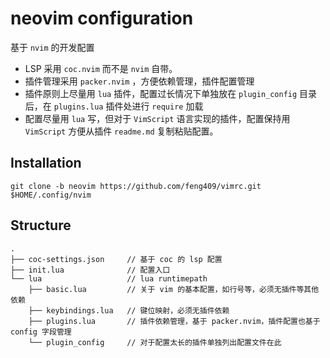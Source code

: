 # neovim configuration

基于 `nvim` 的开发配置

- LSP 采用 `coc.nvim` 而不是 `nvim` 自带。
- 插件管理采用 `packer.nvim` ，方便依赖管理，插件配置管理
- 插件原则上尽量用 `lua` 插件，配置过长情况下单独放在 `plugin_config` 目录后，在 `plugins.lua` 插件处进行 `require` 加载
- 配置尽量用 `lua` 写，但对于 `VimScript` 语言实现的插件，配置保持用 `VimScript` 方便从插件 `readme.md` 复制粘贴配置。

## Installation

```shell
git clone -b neovim https://github.com/feng409/vimrc.git $HOME/.config/nvim
```

## Structure

```shell
.
├── coc-settings.json     // 基于 coc 的 lsp 配置
├── init.lua              // 配置入口
└── lua                   // lua runtimepath
    ├── basic.lua         // 关于 vim 的基本配置，如行号等，必须无插件等其他依赖
    ├── keybindings.lua   // 键位映射，必须无插件依赖
    ├── plugins.lua       // 插件依赖管理，基于 packer.nvim，插件配置也基于 config 字段管理
    └── plugin_config     // 对于配置太长的插件单独列出配置文件在此
```
